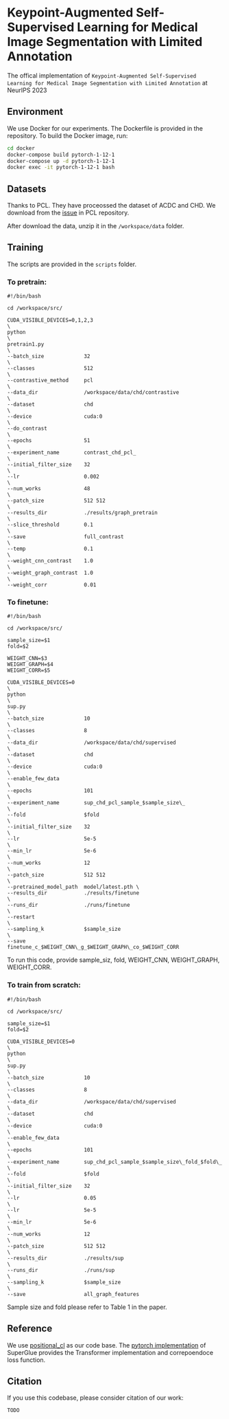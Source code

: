 # Keypoint-Augmented Self-Supervised Learning for Medical Image Segmentation with Limited Annotation
The offical implementation of `Keypoint-Augmented Self-Supervised Learning for Medical Image Segmentation with Limited Annotation` at NeurIPS 2023


## Environment

We use Docker for our experiments. The Dockerfile is provided in the repository. To build the Docker image, run:

```bash
cd docker
docker-compose build pytorch-1-12-1
docker-compose up -d pytorch-1-12-1
docker exec -it pytorch-1-12-1 bash
```

## Datasets

Thanks to PCL. They have proceossed the dataset of ACDC and CHD. We download from the [issue](https://github.com/dewenzeng/positional_cl/issues/2#issuecomment-966455610) in PCL repository.

After download the data, unzip it in the `/workspace/data` folder. 

## Training

The scripts are provided in the `scripts` folder.

### To pretrain:
```
#!/bin/bash

cd /workspace/src/

CUDA_VISIBLE_DEVICES=0,1,2,3                                                \
python                                                                      \
pretrain1.py                                                                \
--batch_size             32                                                 \
--classes                512                                                \
--contrastive_method     pcl                                                \
--data_dir               /workspace/data/chd/contrastive                    \
--dataset                chd                                                \
--device                 cuda:0                                             \
--do_contrast                                                               \
--epochs                 51                                                 \
--experiment_name        contrast_chd_pcl_                                  \
--initial_filter_size    32                                                 \
--lr                     0.002                                              \
--num_works              48                                                 \
--patch_size             512 512                                            \
--results_dir            ./results/graph_pretrain                           \
--slice_threshold        0.1                                                \
--save                   full_contrast                                      \
--temp                   0.1                                                \
--weight_cnn_contrast    1.0                                                \
--weight_graph_contrast  1.0                                                \
--weight_corr            0.01
```

### To finetune:

```
#!/bin/bash

cd /workspace/src/

sample_size=$1
fold=$2

WEIGHT_CNN=$3
WEIGHT_GRAPH=$4
WEIGHT_CORR=$5

CUDA_VISIBLE_DEVICES=0                                                      \
python                                                                      \
sup.py                                                                      \
--batch_size             10                                                 \
--classes                8                                                  \
--data_dir               /workspace/data/chd/supervised                     \
--dataset                chd                                                \
--device                 cuda:0                                             \
--enable_few_data                                                           \
--epochs                 101                                                \
--experiment_name        sup_chd_pcl_sample_$sample_size\_                  \
--fold                   $fold                                              \
--initial_filter_size    32                                                 \
--lr                     5e-5                                               \
--min_lr                 5e-6                                               \
--num_works              12                                                 \
--patch_size             512 512                                            \
--pretrained_model_path  model/latest.pth \
--results_dir            ./results/finetune                                 \
--runs_dir               ./runs/finetune                                    \
--restart                                                                   \
--sampling_k             $sample_size                                       \
--save                   finetune_c_$WEIGHT_CNN\_g_$WEIGHT_GRAPH\_co_$WEIGHT_CORR
```

To run this code, provide sample_siz, fold, WEIGHT_CNN, WEIGHT_GRAPH, WEIGHT_CORR. 

### To train from scratch:

```
#!/bin/bash

cd /workspace/src/

sample_size=$1
fold=$2

CUDA_VISIBLE_DEVICES=0                                                      \
python                                                                      \
sup.py                                                                      \
--batch_size             10                                                 \
--classes                8                                                  \
--data_dir               /workspace/data/chd/supervised                     \
--dataset                chd                                                \
--device                 cuda:0                                             \
--enable_few_data                                                           \
--epochs                 101                                                \
--experiment_name        sup_chd_pcl_sample_$sample_size\_fold_$fold\_      \
--fold                   $fold                                              \
--initial_filter_size    32                                                 \
--lr                     0.05                                               \
--lr                     5e-5                                               \
--min_lr                 5e-6                                               \
--num_works              12                                                 \
--patch_size             512 512                                            \
--results_dir            ./results/sup                                      \
--runs_dir               ./runs/sup                                         \
--sampling_k             $sample_size                                       \
--save                   all_graph_features
```

Sample size and fold please refer to Table 1 in the paper.


## Reference

We use [positional_cl](https://github.com/dewenzeng/positional_cl) as our code base. 
The [pytorch implementation](https://github.com/yingxin-jia/SuperGlue-pytorch) of SuperGlue provides the Transformer implementation and correpoendoce loss function.

## Citation
If you use this codebase, please consider citation of our work:
```
TODO
```
